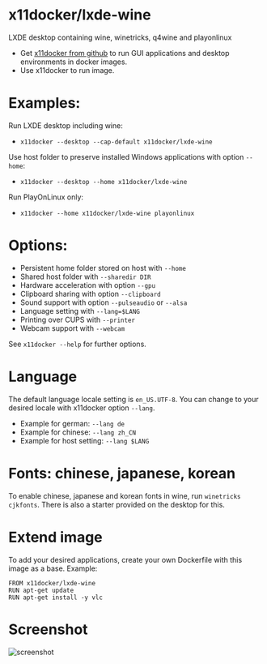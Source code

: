 # x11docker/lxde-wine

LXDE desktop containing wine, winetricks, q4wine and playonlinux

 - Get [x11docker from github](https://github.com/mviereck/x11docker) to run GUI applications and desktop environments in docker images.
 - Use x11docker to run image. 

# Examples:
Run LXDE desktop including wine:
  - `x11docker --desktop --cap-default x11docker/lxde-wine`

Use host folder to preserve installed Windows applications with option `--home`: 
  - `x11docker --desktop --home x11docker/lxde-wine`

Run PlayOnLinux only:
  - `x11docker --home x11docker/lxde-wine playonlinux`

# Options:
 - Persistent home folder stored on host with   `--home`
 - Shared host folder with                      `--sharedir DIR`
 - Hardware acceleration with option            `--gpu`
 - Clipboard sharing with option                `--clipboard`
 - Sound support with option                    `--pulseaudio` or `--alsa`
 - Language setting with                        `--lang=$LANG`
 - Printing over CUPS with                      `--printer`
 - Webcam support with                          `--webcam`
 
See `x11docker --help` for further options.

# Language
The default language locale setting is `en_US.UTF-8`. You can change to your desired locale with x11docker option `--lang`. 

 - Example for german: `--lang de`
 - Example for chinese: `--lang zh_CN`
 - Example for host setting: `--lang $LANG`
 
# Fonts: chinese, japanese, korean
To enable chinese, japanese and korean fonts in wine, run `winetricks cjkfonts`. There is also a starter provided on the desktop  for this. 

# Extend image
To add your desired applications, create your own Dockerfile with this image as a base. Example:
```
FROM x11docker/lxde-wine
RUN apt-get update
RUN apt-get install -y vlc
```

# Screenshot

![screenshot](https://raw.githubusercontent.com/mviereck/x11docker/screenshots/screenshot-lxde-wine.png "lxde-wine desktop running in Xephyr window using x11docker")
